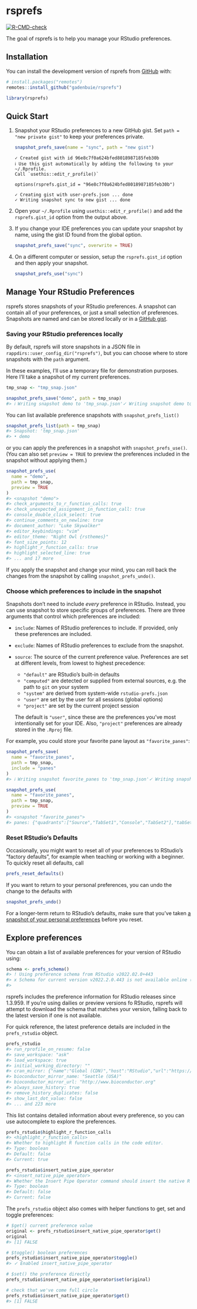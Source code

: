 
<!-- README.md is generated from README.Rmd. Please edit that file -->

# rsprefs

<!-- badges: start -->
[![R-CMD-check](https://github.com/gadenbuie/rsprefs/actions/workflows/R-CMD-check.yaml/badge.svg)](https://github.com/gadenbuie/rsprefs/actions/workflows/R-CMD-check.yaml)
<!-- badges: end -->

The goal of rsprefs is to help you manage your RStudio preferences.

## Installation

You can install the development version of rsprefs from
[GitHub](https://github.com/) with:

``` r
# install.packages("remotes")
remotes::install_github("gadenbuie/rsprefs")
```

``` r
library(rsprefs)
```

## Quick Start

1.  Snapshot your RStudio preferences to a new GitHub gist. Set
    `path = "new private gist"` to keep your preferences private.

    ``` r
    snapshot_prefs_save(name = "sync", path = "new gist")
    ```

        ✓ Created gist with id 96e8c7f0a624bfed8018987185feb30b
        ℹ Use this gist automatically by adding the following to your ~/.Rprofile.
        Call `usethis::edit_r_profile()`

        options(rsprefs.gist_id = "96e8c7f0a624bfed8018987185feb30b")

        ✓ Creating gist with user-prefs.json ... done
        ✓ Writing snapshot sync to new gist ... done

2.  Open your `~/.Rprofile` using `usethis::edit_r_profile()` and add
    the `rsprefs.gist_id` option from the output above.

3.  If you change your IDE preferences you can update your snapshot by
    name, using the gist ID found from the global option.

    ``` r
    snapshot_prefs_save("sync", overwrite = TRUE)
    ```

4.  On a different computer or session, setup the `rsprefs.gist_id`
    option and then apply your snapshot.

    ``` r
    snapshot_prefs_use("sync")
    ```

## Manage Your RStudio Preferences

rsprefs stores snapshots of your RStudio preferences. A snapshot can
contain all of your preferences, or just a small selection of
preferences. Snapshots are named and can be stored locally or in a
[GitHub gist](https://gist.github.com).

### Saving your RStudio preferences locally

By default, rsprefs will store snapshots in a JSON file in
`rappdirs::user_config_dir("rsprefs")`, but you can choose where to
store snapshots with the `path` argument.

In these examples, I’ll use a temporary file for demonstration purposes.
Here I’ll take a snapshot of my current preferences.

``` r
tmp_snap <- "tmp_snap.json"

snapshot_prefs_save("demo", path = tmp_snap)
#> ℹ Writing snapshot demo to 'tmp_snap.json'✓ Writing snapshot demo to 'tmp_snap.json' ... done
```

You can list available preference snapshots with `snapshot_prefs_list()`

``` r
snapshot_prefs_list(path = tmp_snap)
#> Snapshot: 'tmp_snap.json'
#> • demo
```

or you can apply the preferences in a snapshot with
`snapshot_prefs_use()`. (You can also set `preview = TRUE` to preview
the preferences included in the snapshot without applying them.)

``` r
snapshot_prefs_use(
  name = "demo",
  path = tmp_snap,
  preview = TRUE
)
#> <snapshot "demo">
#> check_arguments_to_r_function_calls: true
#> check_unexpected_assignment_in_function_call: true
#> console_double_click_select: true
#> continue_comments_on_newline: true
#> document_author: "Luke Skywalker"
#> editor_keybindings: "vim"
#> editor_theme: "Night Owl {rsthemes}"
#> font_size_points: 12
#> highlight_r_function_calls: true
#> highlight_selected_line: true
#> ... and 17 more
```

If you apply the snapshot and change your mind, you can roll back the
changes from the snapshot by calling `snapshot_prefs_undo()`.

### Choose which preferences to include in the snapshot

Snapshots don’t need to include *every* preference in RStudio. Instead,
you can use snapshot to store specific groups of preferences. There are
three arguments that control which preferences are included:

-   `include`: Names of RStudio preferences to include. If provided,
    only these preferences are included.

-   `exclude`: Names of RStudio preferences to exclude from the
    snapshot.

-   `source`: The source of the current preference value. Preferences
    are set at different levels, from lowest to highest precedence:

    -   `"default"` are RStudio’s built-in defaults
    -   `"computed"` are detected or supplied from external sources,
        e.g. the path to `git` on your system
    -   `"system"` are derived from system-wide `rstudio-prefs.json`
    -   `"user"` are set by the user for all sessions (global options)
    -   `"project"` are set by the current project session

    The default is `"user"`, since these are the preferences you’ve most
    intentionally set for your IDE. Also, `"project"` preferences are
    already stored in the `.Rproj` file.

For example, you could store your favorite pane layout as
`"favorite_panes"`:

``` r
snapshot_prefs_save(
  name = "favorite_panes",
  path = tmp_snap,
  include = "panes"
)
#> ℹ Writing snapshot favorite_panes to 'tmp_snap.json'✓ Writing snapshot favorite_panes to 'tmp_snap.json' ... done

snapshot_prefs_use(
  name = "favorite_panes",
  path = tmp_snap,
  preview = TRUE
)
#> <snapshot "favorite_panes">
#> panes: {"quadrants":["Source","TabSet1","Console","TabSet2"],"tabSet1":["History","Connections","Packages","Presentatio…
```

### Reset RStudio’s Defaults

Occasionally, you might want to reset all of your preferences to
RStudio’s “factory defaults”, for example when teaching or working with
a beginner. To quickly reset all defaults, call

``` r
prefs_reset_defaults()
```

If you want to return to your personal preferences, you can undo the
change to the defaults with

``` r
snapshot_prefs_undo()
```

For a longer-term return to RStudio’s defaults, make sure that you’ve
taken [a snapshot of your personal preferences](#quick-start) before you
reset.

## Explore preferences

You can obtain a list of available preferences for your version of
RStudio using:

``` r
schema <- prefs_schema()
#> ! Using preference schema from RStudio v2022.02.0+443
#> x Schema for current version v2022.2.0.443 is not available online (or is not different).
#>
```

rsprefs includes the preference information for RStudio releases since
1.3.959. If you’re using dailies or preview versions fo RStudio, rsprefs
will attempt to download the schema that matches your version, falling
back to the latest version if one is not available.

For quick reference, the latest preference details are included in the
`prefs_rstudio` object.

``` r
prefs_rstudio
#> run_rprofile_on_resume: false
#> save_workspace: "ask"
#> load_workspace: true
#> initial_working_directory: ""
#> cran_mirror: {"name":"Global (CDN)","host":"RStudio","url":"https://cran.rstudio.com/","repos":"","country":"us","secon…
#> bioconductor_mirror_name: "Seattle (USA)"
#> bioconductor_mirror_url: "http://www.bioconductor.org"
#> always_save_history: true
#> remove_history_duplicates: false
#> show_last_dot_value: false
#> ... and 223 more
```

This list contains detailed information about every preference, so you
can use autocomplete to explore the preferences.

``` r
prefs_rstudio$highlight_r_function_calls
#> <highlight_r_function_calls>
#> Whether to highlight R function calls in the code editor.
#> Type: boolean
#> Default: false
#> Current: true
```

``` r
prefs_rstudio$insert_native_pipe_operator
#> <insert_native_pipe_operator>
#> Whether the Insert Pipe Operator command should insert the native R pipe operator, |>
#> Type: boolean
#> Default: false
#> Current: false
```

The `prefs_rstudio` object also comes with helper functions to get, set
and toggle preferences:

``` r
# $get() current preference value
original <- prefs_rstudio$insert_native_pipe_operator$get()
original
#> [1] FALSE

# $toggle() boolean preferences
prefs_rstudio$insert_native_pipe_operator$toggle()
#> ✓ Enabled insert_native_pipe_operator

# $set() the preference directly
prefs_rstudio$insert_native_pipe_operator$set(original)

# check that we've come full circle
prefs_rstudio$insert_native_pipe_operator$get()
#> [1] FALSE
```
